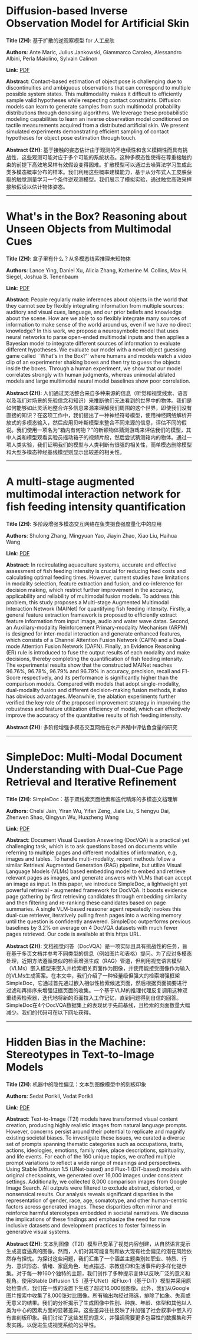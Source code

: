 # Diffusion-based Inverse Observation Model for Artificial Skin 

**Title (ZH)**: 基于扩散的逆观察模型 for 人工皮肤 

**Authors**: Ante Maric, Julius Jankowski, Giammarco Caroleo, Alessandro Albini, Perla Maiolino, Sylvain Calinon  

**Link**: [PDF](https://arxiv.org/pdf/2506.13986)  

**Abstract**: Contact-based estimation of object pose is challenging due to discontinuities and ambiguous observations that can correspond to multiple possible system states. This multimodality makes it difficult to efficiently sample valid hypotheses while respecting contact constraints. Diffusion models can learn to generate samples from such multimodal probability distributions through denoising algorithms. We leverage these probabilistic modeling capabilities to learn an inverse observation model conditioned on tactile measurements acquired from a distributed artificial skin. We present simulated experiments demonstrating efficient sampling of contact hypotheses for object pose estimation through touch. 

**Abstract (ZH)**: 基于接触的姿态估计由于观测的不连续性和含义模糊性而具有挑战性，这些观测可能对应于多个可能的系统状态。这种多模态性使得在尊重接触约束的前提下高效地采样有效假设变得困难。扩散模型可以通过去噪算法学习生成此类多模态概率分布的样本。我们利用这些概率建模能力，基于从分布式人工皮肤获取的触觉测量学习一个条件逆观测模型。我们展示了模拟实验，通过触觉高效采样接触假设以估计物体姿态。 

---
# What's in the Box? Reasoning about Unseen Objects from Multimodal Cues 

**Title (ZH)**: 盒子里有什么？从多模态线索推理未知物体 

**Authors**: Lance Ying, Daniel Xu, Alicia Zhang, Katherine M. Collins, Max H. Siegel, Joshua B. Tenenbaum  

**Link**: [PDF](https://arxiv.org/pdf/2506.14212)  

**Abstract**: People regularly make inferences about objects in the world that they cannot see by flexibly integrating information from multiple sources: auditory and visual cues, language, and our prior beliefs and knowledge about the scene. How are we able to so flexibly integrate many sources of information to make sense of the world around us, even if we have no direct knowledge? In this work, we propose a neurosymbolic model that uses neural networks to parse open-ended multimodal inputs and then applies a Bayesian model to integrate different sources of information to evaluate different hypotheses. We evaluate our model with a novel object guessing game called ``What's in the Box?'' where humans and models watch a video clip of an experimenter shaking boxes and then try to guess the objects inside the boxes. Through a human experiment, we show that our model correlates strongly with human judgments, whereas unimodal ablated models and large multimodal neural model baselines show poor correlation. 

**Abstract (ZH)**: 人们通过灵活整合来自多种来源的信息（听觉和视觉线索、语言以及我们对场景的先验信念和知识）来推断他们无法看到的世界中的物体。我们是如何能够如此灵活地整合许多信息来源来理解我们周围的这个世界，即使我们没有直接的知识？在这项工作中，我们提出了一种神经符号模型，使用神经网络解析开放式的多模态输入，然后应用贝叶斯模型来整合不同来源的信息，评估不同的假说。我们使用一项名为“箱内有何物？”的新颖物体猜测游戏来评估我们的模型，其中人类和模型观看实验员摇动箱子的视频片段，然后尝试猜测箱内的物体。通过一项人类实验，我们证明我们的模型与人类判断有很强的相关性，而单模态删除模型和大型多模态神经基线模型则显示出较差的相关性。 

---
# A multi-stage augmented multimodal interaction network for fish feeding intensity quantification 

**Title (ZH)**: 多阶段增强多模态交互网络在鱼类摄食强度量化中的应用 

**Authors**: Shulong Zhang, Mingyuan Yao, Jiayin Zhao, Xiao Liu, Haihua Wang  

**Link**: [PDF](https://arxiv.org/pdf/2506.14170)  

**Abstract**: In recirculating aquaculture systems, accurate and effective assessment of fish feeding intensity is crucial for reducing feed costs and calculating optimal feeding times. However, current studies have limitations in modality selection, feature extraction and fusion, and co-inference for decision making, which restrict further improvement in the accuracy, applicability and reliability of multimodal fusion models. To address this problem, this study proposes a Multi-stage Augmented Multimodal Interaction Network (MAINet) for quantifying fish feeding intensity. Firstly, a general feature extraction framework is proposed to efficiently extract feature information from input image, audio and water wave datas. Second, an Auxiliary-modality Reinforcement Primary-modality Mechanism (ARPM) is designed for inter-modal interaction and generate enhanced features, which consists of a Channel Attention Fusion Network (CAFN) and a Dual-mode Attention Fusion Network (DAFN). Finally, an Evidence Reasoning (ER) rule is introduced to fuse the output results of each modality and make decisions, thereby completing the quantification of fish feeding intensity. The experimental results show that the constructed MAINet reaches 96.76%, 96.78%, 96.79% and 96.79% in accuracy, precision, recall and F1-Score respectively, and its performance is significantly higher than the comparison models. Compared with models that adopt single-modality, dual-modality fusion and different decision-making fusion methods, it also has obvious advantages. Meanwhile, the ablation experiments further verified the key role of the proposed improvement strategy in improving the robustness and feature utilization efficiency of model, which can effectively improve the accuracy of the quantitative results of fish feeding intensity. 

**Abstract (ZH)**: 多阶段增强多模态交互网络在水产养殖中评估鱼食量的研究 

---
# SimpleDoc: Multi-Modal Document Understanding with Dual-Cue Page Retrieval and Iterative Refinement 

**Title (ZH)**: SimpleDoc：基于双线索页面检索和迭代精炼的多模态文档理解 

**Authors**: Chelsi Jain, Yiran Wu, Yifan Zeng, Jiale Liu, S hengyu Dai, Zhenwen Shao, Qingyun Wu, Huazheng Wang  

**Link**: [PDF](https://arxiv.org/pdf/2506.14035)  

**Abstract**: Document Visual Question Answering (DocVQA) is a practical yet challenging task, which is to ask questions based on documents while referring to multiple pages and different modalities of information, e.g, images and tables. To handle multi-modality, recent methods follow a similar Retrieval Augmented Generation (RAG) pipeline, but utilize Visual Language Models (VLMs) based embedding model to embed and retrieve relevant pages as images, and generate answers with VLMs that can accept an image as input. In this paper, we introduce SimpleDoc, a lightweight yet powerful retrieval - augmented framework for DocVQA. It boosts evidence page gathering by first retrieving candidates through embedding similarity and then filtering and re-ranking these candidates based on page summaries. A single VLM-based reasoner agent repeatedly invokes this dual-cue retriever, iteratively pulling fresh pages into a working memory until the question is confidently answered. SimpleDoc outperforms previous baselines by 3.2% on average on 4 DocVQA datasets with much fewer pages retrieved. Our code is available at this https URL. 

**Abstract (ZH)**: 文档视觉问答（DocVQA）是一项实际且具有挑战性的任务，旨在基于多页文档并参考不同类型的信息（例如图片和表格）提问。为了应对多模态处理，近期方法遵循类似的检索增强生成（RAG）管道，但利用视觉语言模型（VLMs）嵌入模型来嵌入并检索相关页面作为图像，并使用能接受图像作为输入的VLMs生成答案。在本文中，我们介绍了一种轻量级但强大的检索增强框架SimpleDoc，它通过首先通过嵌入相似性检索候选页面，然后根据页面摘要进行过滤和再排序来增强证据页面的收集。一个基于VLM的推理代理反复调用这种双重线索检索器，迭代地将新的页面拉入工作记忆，直到问题得到自信的回答。SimpleDoc在4个DocVQA数据集上的表现优于先前基线，且检索的页面数量大幅减少。我们的代码可在以下网址获得。 

---
# Hidden Bias in the Machine: Stereotypes in Text-to-Image Models 

**Title (ZH)**: 机器中的隐性偏见：文本到图像模型中的刻板印象 

**Authors**: Sedat Porikli, Vedat Porikli  

**Link**: [PDF](https://arxiv.org/pdf/2506.13780)  

**Abstract**: Text-to-Image (T2I) models have transformed visual content creation, producing highly realistic images from natural language prompts. However, concerns persist around their potential to replicate and magnify existing societal biases. To investigate these issues, we curated a diverse set of prompts spanning thematic categories such as occupations, traits, actions, ideologies, emotions, family roles, place descriptions, spirituality, and life events. For each of the 160 unique topics, we crafted multiple prompt variations to reflect a wide range of meanings and perspectives. Using Stable Diffusion 1.5 (UNet-based) and Flux-1 (DiT-based) models with original checkpoints, we generated over 16,000 images under consistent settings. Additionally, we collected 8,000 comparison images from Google Image Search. All outputs were filtered to exclude abstract, distorted, or nonsensical results. Our analysis reveals significant disparities in the representation of gender, race, age, somatotype, and other human-centric factors across generated images. These disparities often mirror and reinforce harmful stereotypes embedded in societal narratives. We discuss the implications of these findings and emphasize the need for more inclusive datasets and development practices to foster fairness in generative visual systems. 

**Abstract (ZH)**: 文本到图像（T2I）模型已变革了视觉内容创建，从自然语言提示生成高度逼真的图像。然而，人们对其可能复制和放大现有社会偏见的潜在风险依然存有担忧。为探讨这些问题，我们汇集了一个涵盖主题类别如职业、特质、行为、意识形态、情绪、家庭角色、地点描述、宗教信仰和生活事件的多样化提示集。对于每一种160个独特的主题，我们创作了多种提示变体以反映广泛的意义和视角。使用Stable Diffusion 1.5（基于UNet）和Flux-1（基于DiT）模型并采用原始检查点，我们在一致的设置下生成了超过16,000张图像。此外，我们从Google图片搜索中收集了8,000张对比图像。所有输出均经过筛选，排除了抽象、失真或无意义的结果。我们的分析揭示了生成图像中性别、种族、年龄、体型和其他以人类为中心的因素方面的显著差异。这些差异往往反映了并加强了社会叙事中嵌入的有害刻板印象。我们讨论了这些发现的意义，并强调需要更多包容性的数据集和开发实践，以促进生成视觉系统的公平性。 

---
